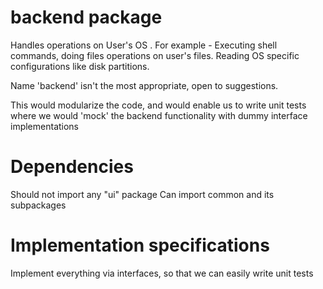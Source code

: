 # backend package
Handles operations on User's OS .
For example - Executing shell commands, doing files operations on user's files.
Reading OS specific configurations like disk partitions.

Name 'backend' isn't the most appropriate, open to suggestions.

This would modularize the code, and would enable us to write unit tests 
where we would 'mock' the backend functionality with dummy interface 
implementations

# Dependencies
Should not import any "ui" package
Can import common and its subpackages

# Implementation specifications
Implement everything via interfaces, so that we can easily write unit tests
